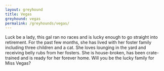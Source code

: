 ```yaml
---
layout: greyhound
title: Vegas
greyhound: vegas
permalink: /greyhounds/vegas/
---
```


Luck be a lady, this gal ran no races and is lucky enough to go straight into retirement.  For the past few
months, she has lived with her foster family including three children and a cat.  She loves lounging in the yard and
receiving belly rubs from her fosters.  She is house-broken, has been crate-trained and is ready for her forever home.
Will you be the lucky family for Miss Vegas?  

